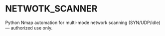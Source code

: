 # NETWOTK_SCANNER
Python Nmap automation for multi-mode network scanning (SYN/UDP/idle) — authorized use only.
